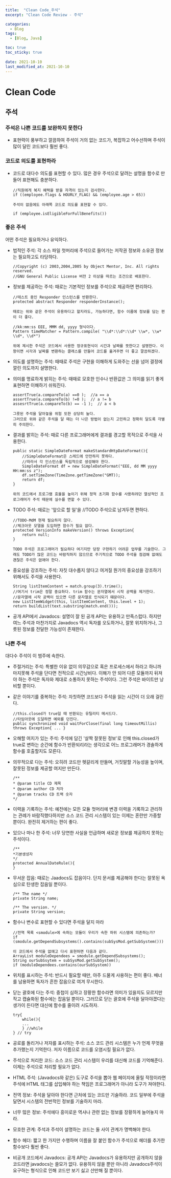 ```yaml
---
title:  "Clean Code_주석"
excerpt: "Clean Code Review - 주석"

categories:
  - Blog
tags:
  - [Blog, Java]

toc: true
toc_sticky: true
 
date: 2021-10-10
last_modified_at: 2021-10-10
---
```


# Clean Code

## 주석
### 주석은 나쁜 코드를 보완하지 못한다
- 표현력이 풍부하고 깔끔하여 주석이 거의 없는 코드가, 복잡하고 어수선하며 주석이 많이 달린 코드보다 훨씬 좋다.
### 코드로 의도를 표현하라
- 코드로 대다수 의도를 표현할 수 있다. 많은 경우 주석으로 달려는 설명을 함수로 만들어 표현해도 충분하다.
    ```
    //직원에게 복지 혜택을 받을 자격이 있는지 검사한다.
    if ((employee.flags & HOURLY_FLAG) && (employee.age > 65))

    주석이 없음에도 아래쪽 코드로 의도를 표현할 수 있다.

    if (employee.isEligibleForFullBenefits())
    ```
### 좋은 주석
어떤 주석은 필요하거나 유익하다. 
- 법적인 주석: 각 소스 파일 첫머리에 주석으로 들어가는 저작권 정보와 소유권 정보는 필요하고도 타당하다.
    ```
    //Copyright (c) 2003,2004,2005 by Object Mentor, Inc. All rights reserved.
    //GNU General Public License 버전 2 이상을 따르는 조건으로 배포한다.
    ```
- 정보를 제공하는 주석: 때로는 기본적인 정보를 주석으로 제공하면 편리하다. 
    ```
    //테스트 중인 Responder 인스턴스를 반환한다.
    protected abstract Responder responderInstance();
    
    때로는 위와 같은 주석이 유용하다고 할지라도, 가능하다면, 함수 이름에 정보를 담는 편이 더 좋다.

    //kk:mm:ss EEE, MMM dd, yyyy 형식이다.
    Pattern timeMatcher = Pattern.compile( "\\d*:\\d*:\\d* \\w*, \\w* \\d*, \\d*")

    위에 제시한 주석은 코드에서 사용한 정규표현식이 시간과 날짜를 뜻한다고 설명한다. 이왕이면 시각과 날짜를 변환하는 클래스를 만들어 코드를 옮겨주면 더 좋고 깔끔하겠다.
    ```

- 의도를 설명하는 주석: 때때로 주석은 구현을 이해하게 도와주는 선을 넘어 결정에 깔린 의도까지 설명한다.

- 의미를 명료하게 밝히는 주석: 때때로 모호한 인수나 반환값은 그 의미를 읽기 좋게 표현하면 이해하기 쉬워진다.
    ```
    assertTrue(a.compareTo(a) ==0 );  //a == a
    assertTrue(a.compareTo(b) !=0 );  // a != b
    assesrtTrue(a.compareTo(b) == -1 );  // a < b
    
    그릇된 주석을 달아놓을 위험 또한 상당히 높다.
    그러므로 위와 같은 주석을 달 때는 더 나은 방법이 없는지 고민하고 정확히 달도록 각별히 주의한다.
    ```
- 결과를 밝히는 주석: 때로 다른 프로그래머에게 결과를 경고할 목적으로 주석을 사용한다. 
    ```
    public static SimpleDateFormat makeStandardHtpDateFormat(){
        //SimpleDateFormat은 스레드에 안전하지 못하다.
        //따라서 각 인스턴스를 독립적으로 생성해야 한다.
        SimpleDateFormat df = new SimpleDateFormat("EEE, dd MM yyyy HH:mm:ss z");
        df.setTimeZone(TimeZone.getTimeZone("GMT));
        return df;
    }
    
    위의 코드에서 프로그램 효율을 높이기 위해 정적 초기화 함수를 사용하려던 열성적인 프로그래머가 주석 때문에 실수를 면할 수 있다.
    ```
- TODO 주석: 때로는 '앞으로 할 일'을 //TODO 주석으로 남겨두면 편하다.
    ```
    //TODO-MdM 현재 필요하지 않다.
    //체크아웃 모델을 도입하면 함수가 필요 없다.
    protected VersionInfo makeVersion() throws Exception{
        return null;
    }
    
    TODO 주석은 프로그래머가 필요하다 여기지만 당장 구현하기 어려운 업무를 기술한다. 그래도 TODO가 많은 코드는 바람직하지 않으므로 주기적으로 TODO 주석을 점검해 없애도 괜찮은 주석은 없애야 한다.
    ```
- 중요성을 강조하는 주석: 자칫 대수롭지 않다고 여겨질 뭔가의 중요성을 강조하기 위해서도 주석을 사용한다.
    ```
    String listItemContent = match.group(3).trime();
    //여기서 trim은 정말 중요하다. trim 함수는 문자열에서 시작 공백을 제거한다.
    //문자열에 시작 공백이 있으면 다른 문자열로 인식되기 떄문이다.
    new ListItemWidget(this, listItemContent, this.level + 1);
    return buildList(text.substring(match.end()));
    ```
- 공개 API에서 Javadocs: 설명이 잘 된 공개 API는 유용하고 만족스럽다. 하지만 여느 주석과 마찬가지로 Javadocs 역시 독자를 오도하거나, 잘못 위치하거나, 그릇된 정보를 전달한 가능성이 존재한다.

### 나쁜 주석
대다수 주석이 이 범주에 속한다.
- 주절거리는 주석: 특별한 이유 없이 의무감으로 혹은 프로세스에서 하라고 하니까 마지못해 주석을 단다면 전적으로 시간낭비다. 이해가 안 되어 다른 모듈까지 뒤져야 하는 주석은 독자와 제대로 소통하지 못하는 주석이다. 그런 주석은 바이트만 낭비할 뿐이다.
- 같은 이야기를 중복하는 주석: 자칫하면 코드보다 주석을 읽는 시간이 더 오래 걸린다.
    ```
    //this.closed가 true일 때 반환되는 유틸리티 메서드다.
    //타임아웃에 도달하면 예외를 던진다.
    public synchronized void waitForClose(final long timeoutMillis)
    throws Exception{ ... }
    ```

- 오해할 여지가 있는 주석: 주석에 담긴 '살짝 잘못된 정보'로 인해 this.closed가 true로 변하는 순간에 함수가 반환되리라는 생각으로 어느 프로그래머가 경솔하게 함수를 호출할지도 모른다.

- 의무적으로 다는 주석: 오히려 코드만 헷갈리게 만들며, 거짓말할 가능성을 높이며, 잘못된 정보를 제공할 여지만 만든다.
    ```
    /**
    * @param title CD 제목
    * @param author CD 저자
    * @param tracks CD 트랙 숫자
    */
    ```    
- 이력을 기록하는 주석: 예전에는 모든 모듈 첫머리에 변경 이력을 기록하고 관리하는 관례가 바람직했다하지만 소스 코드 관리 시스템이 있는 이제는 혼란만 가중할 뿐이다. 완전히 제거하는 편이 좋다.
- 있으나 마나 한 주석: 너무 당연한 사실을 언급하며 새로운 정보를 제공하지 못하는 주석이다.
    ```
    /**
    *기본생성자
    */
    protected AnnualDateRule(){
    }
    ```
- 무서운 잡음: 때로는 Jaadocs도 잡음이다. 단지 문서를 제공해야 한다는 잘못된 욕심으로 탄생한 잡음일 뿐이다.
    ```
    /** The name */
    private String name;

    /** The version. */
    private String version;
    ```
- 함수나 변수로 표현할 수 있다면 주석을 달지 마라
    ```
    //전역 목록 <smodule>에 속하는 모듈이 우리가 속한 하위 시스템에 의존하는가?
    if (smodule.getDependSubsystems().contains(subSysMod.getSubSystem()))

    이 코드에서 주석을 없애고 다시 표현하면 다음과 같다.
    ArrayList moduleDependees = smodule.getDependSubsystems();
    String ourSubSsytem = subSysMod.getSubSystem();
    if (moduleDependees.contains(ourSubSystem))
    ```
- 위치를 표시하는 주석: 반드시 필요할 때만, 아주 드물게 사용하는 편이 좋다. 배너를 남용하면 독자가 흔한 잡음으로 여겨 무시한다.

- 닫는 괄호에 다는 주석: 중첩이 심하고 장황한 함수라면 의미가 있을지도 모르지만 작고 캡슐화된 함수에는 잡음일 뿐이다. 그러므로 닫는 괄호에 주석을 달아야겠다는 생가이 든다면 대신에 함수를 줄이려 시도하자.
    ```
    try{
        while(){
        ...
        } //while
    } // try
    ```
- 공로를 돌리거나 저자를 표시하는 주석: 소스 코드 관리 시스템은 누가 언제 무엇을 추가했는지 기억한다. 저자 이름으로 코드를 오염시킬 필요가 없다.
- 주석으로 처리한 코드: 소스 코드 관리 시스템이 우리를 대신해 코드를 기억해준다. 이제는 주석으로 처리할 필요가 없다.
- HTML 주석: (Javadocs와 같은) 도구로 주석을 뽑아 웹 페이지에 올릴 작정이라면 주석에 HTML 태그를 삽입해야 하는 책임은 프로그래머가 아니라 도구가 져야한다.

- 전역 정보: 주석을 달아야 한다면 근처에 있는 코드만 기술하라. 코드 일부에 주석을 달면서 시스템의 전반적인 정보를 기술하지 마라.
- 너무 많은 정보: 주석에다 흥미로운 역사나 관련 없는 정보를 장황하게 늘어놓지 마라.
- 모호한 관계: 주석과 주석이 설명하는 코드는 둘 사이 관계가 명백해야 한다. 
- 함수 헤더: 짧고 한 가지만 수행하며 이름을 잘 붙인 함수가 주석으로 헤더를 추가한 함수보다 훨씬 좋다.
- 비공개 코드에서 Javadocs: 공개 API는 Javadocs가 유용하지만 공개하지 않을 코드라면 javadocs는 쓸모가 없다. 유용하지 않을 뿐만 아니라 Javadocs주석이 요구하는 형식으로 인해 코드만 보기 싫고 산만해 질 뿐이다.    